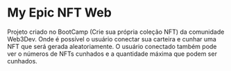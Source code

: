 # My Epic NFT Web

Projeto criado no BootCamp (Crie sua própria coleção NFT) da comunidade Web3Dev. Onde é possível o usuário conectar sua 
carteira e cunhar uma NFT que será gerada aleatoriamente. O usuário conectado  também pode ver o números de NFTs 
cunhados e a quantidade máxima que podem ser cunhados. 

